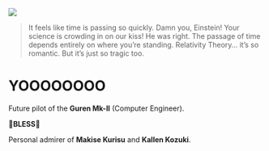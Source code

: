 ![](https://c4.wallpaperflare.com/wallpaper/312/626/500/steinsgate-clocks-wallpaper-preview.jpg)

> It feels like time is passing so quickly. Damn you, Einstein! Your science is crowding in on our kiss! He was right. The passage of time depends entirely on where you’re standing. Relativity Theory… it’s so romantic. But it’s just so tragic too.

# YOOOOOOOO

Future pilot of the **Guren Mk-II** (Computer Engineer). 

:pray:**BLESS**:pray:	

Personal admirer of **Makise Kurisu** and **Kallen Kozuki**. 
